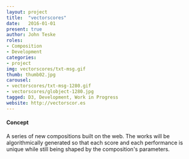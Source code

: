 ```yaml
---
layout: project
title:  "vectorscores"
date:   2016-01-01
present: true
author: John Teske
roles:
- Composition
- Development
categories:
- project
img: vectorscores/txt-msg.gif
thumb: thumb02.jpg
carousel:
- vectorscores/txt-msg-1280.gif
- vectorscores/globject-1280.jpg
tagged: D3, Development, Work in Progress
website: http://vectorscor.es
---
```

#### Concept
A series of new compositions built on the web. The works will be algorithmically generated so that each score and each performance is unique while still being shaped by the composition's parameters.
